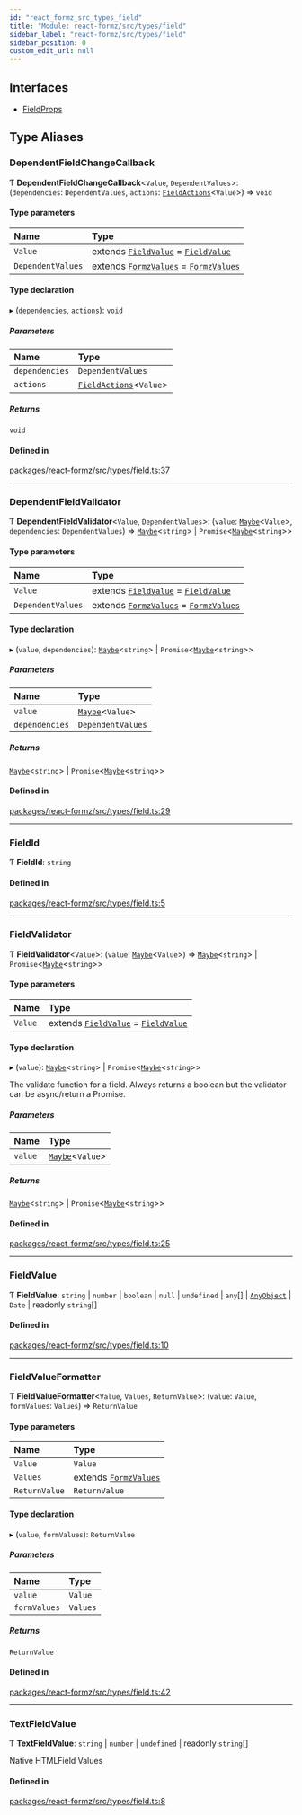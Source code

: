 ```yaml
---
id: "react_formz_src_types_field"
title: "Module: react-formz/src/types/field"
sidebar_label: "react-formz/src/types/field"
sidebar_position: 0
custom_edit_url: null
---
```


## Interfaces

- [FieldProps](../interfaces/react_formz_src_types_field.FieldProps.md)

## Type Aliases

### DependentFieldChangeCallback

Ƭ **DependentFieldChangeCallback**<`Value`, `DependentValues`\>: (`dependencies`: `DependentValues`, `actions`: [`FieldActions`](../interfaces/react_formz_src_hooks_fields_useFieldActions.FieldActions.md)<`Value`\>) => `void`

#### Type parameters

| Name | Type |
| :------ | :------ |
| `Value` | extends [`FieldValue`](react_formz_src_types_field.md#fieldvalue) = [`FieldValue`](react_formz_src_types_field.md#fieldvalue) |
| `DependentValues` | extends [`FormzValues`](react_formz_src_types_form.md#formzvalues) = [`FormzValues`](react_formz_src_types_form.md#formzvalues) |

#### Type declaration

▸ (`dependencies`, `actions`): `void`

##### Parameters

| Name | Type |
| :------ | :------ |
| `dependencies` | `DependentValues` |
| `actions` | [`FieldActions`](../interfaces/react_formz_src_hooks_fields_useFieldActions.FieldActions.md)<`Value`\> |

##### Returns

`void`

#### Defined in

[packages/react-formz/src/types/field.ts:37](https://github.com/ZerryStack/react-formz/blob/main/packages/react-formz/src/types/field.ts#L37)

___

### DependentFieldValidator

Ƭ **DependentFieldValidator**<`Value`, `DependentValues`\>: (`value`: [`Maybe`](react_formz_src_types_common.md#maybe)<`Value`\>, `dependencies`: `DependentValues`) => [`Maybe`](react_formz_src_types_common.md#maybe)<`string`\> \| `Promise`<[`Maybe`](react_formz_src_types_common.md#maybe)<`string`\>\>

#### Type parameters

| Name | Type |
| :------ | :------ |
| `Value` | extends [`FieldValue`](react_formz_src_types_field.md#fieldvalue) = [`FieldValue`](react_formz_src_types_field.md#fieldvalue) |
| `DependentValues` | extends [`FormzValues`](react_formz_src_types_form.md#formzvalues) = [`FormzValues`](react_formz_src_types_form.md#formzvalues) |

#### Type declaration

▸ (`value`, `dependencies`): [`Maybe`](react_formz_src_types_common.md#maybe)<`string`\> \| `Promise`<[`Maybe`](react_formz_src_types_common.md#maybe)<`string`\>\>

##### Parameters

| Name | Type |
| :------ | :------ |
| `value` | [`Maybe`](react_formz_src_types_common.md#maybe)<`Value`\> |
| `dependencies` | `DependentValues` |

##### Returns

[`Maybe`](react_formz_src_types_common.md#maybe)<`string`\> \| `Promise`<[`Maybe`](react_formz_src_types_common.md#maybe)<`string`\>\>

#### Defined in

[packages/react-formz/src/types/field.ts:29](https://github.com/ZerryStack/react-formz/blob/main/packages/react-formz/src/types/field.ts#L29)

___

### FieldId

Ƭ **FieldId**: `string`

#### Defined in

[packages/react-formz/src/types/field.ts:5](https://github.com/ZerryStack/react-formz/blob/main/packages/react-formz/src/types/field.ts#L5)

___

### FieldValidator

Ƭ **FieldValidator**<`Value`\>: (`value`: [`Maybe`](react_formz_src_types_common.md#maybe)<`Value`\>) => [`Maybe`](react_formz_src_types_common.md#maybe)<`string`\> \| `Promise`<[`Maybe`](react_formz_src_types_common.md#maybe)<`string`\>\>

#### Type parameters

| Name | Type |
| :------ | :------ |
| `Value` | extends [`FieldValue`](react_formz_src_types_field.md#fieldvalue) = [`FieldValue`](react_formz_src_types_field.md#fieldvalue) |

#### Type declaration

▸ (`value`): [`Maybe`](react_formz_src_types_common.md#maybe)<`string`\> \| `Promise`<[`Maybe`](react_formz_src_types_common.md#maybe)<`string`\>\>

The validate function for a field. Always returns a boolean
but the validator can be async/return a Promise.

##### Parameters

| Name | Type |
| :------ | :------ |
| `value` | [`Maybe`](react_formz_src_types_common.md#maybe)<`Value`\> |

##### Returns

[`Maybe`](react_formz_src_types_common.md#maybe)<`string`\> \| `Promise`<[`Maybe`](react_formz_src_types_common.md#maybe)<`string`\>\>

#### Defined in

[packages/react-formz/src/types/field.ts:25](https://github.com/ZerryStack/react-formz/blob/main/packages/react-formz/src/types/field.ts#L25)

___

### FieldValue

Ƭ **FieldValue**: `string` \| `number` \| `boolean` \| ``null`` \| `undefined` \| `any`[] \| [`AnyObject`](react_formz_src_types_common.md#anyobject) \| `Date` \| readonly `string`[]

#### Defined in

[packages/react-formz/src/types/field.ts:10](https://github.com/ZerryStack/react-formz/blob/main/packages/react-formz/src/types/field.ts#L10)

___

### FieldValueFormatter

Ƭ **FieldValueFormatter**<`Value`, `Values`, `ReturnValue`\>: (`value`: `Value`, `formValues`: `Values`) => `ReturnValue`

#### Type parameters

| Name | Type |
| :------ | :------ |
| `Value` | `Value` |
| `Values` | extends [`FormzValues`](react_formz_src_types_form.md#formzvalues) |
| `ReturnValue` | `ReturnValue` |

#### Type declaration

▸ (`value`, `formValues`): `ReturnValue`

##### Parameters

| Name | Type |
| :------ | :------ |
| `value` | `Value` |
| `formValues` | `Values` |

##### Returns

`ReturnValue`

#### Defined in

[packages/react-formz/src/types/field.ts:42](https://github.com/ZerryStack/react-formz/blob/main/packages/react-formz/src/types/field.ts#L42)

___

### TextFieldValue

Ƭ **TextFieldValue**: `string` \| `number` \| `undefined` \| readonly `string`[]

Native HTMLField Values

#### Defined in

[packages/react-formz/src/types/field.ts:8](https://github.com/ZerryStack/react-formz/blob/main/packages/react-formz/src/types/field.ts#L8)
